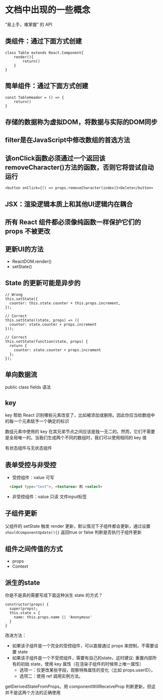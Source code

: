 
# 文档中出现的一些概念

“易上手，难掌握” 的 API

## 类组件：通过下面方式创建

```JSX
class Table extends React.Component{
    render(){
        return()
    }
}
```

## 简单组件：通过下面方式创建

```JSX
const TableHeader = () => {
    return()
}
```

## 存储的数据称为虚拟DOM，将数据与实际的DOM同步

## filter是在JavaScript中修改数组的首选方法

## 该onClick函数必须通过一个返回该removeCharacter()方法的函数，否则它将尝试自动运行

```JSX
<button onClick={() => props.removeCharacter(index)}>Delete</button>
```

## JSX：渲染逻辑本质上和其他UI逻辑内在耦合

## 所有 React 组件都必须像纯函数一样保护它们的 props 不被更改

## 更新UI的方法

* ReactDOM.render()
* setState()

## State 的更新可能是异步的

```JSX
// Wrong
this.setState({
  counter: this.state.counter + this.props.increment,
});

// Correct
this.setState((state, props) => ({
  counter: state.counter + props.increment
}));

// Correct
this.setState(function(state, props) {
  return {
    counter: state.counter + props.increment
  };
});
```

## 单向数据流

 public class fields 语法

## key

key 帮助 React 识别哪些元素改变了，比如被添加或删除。因此你应当给数组中的每一个元素赋予一个确定的标识

数组元素中使用的 key 在其兄弟节点之间应该是独一无二的。然而，它们不需要是全局唯一的。当我们生成两个不同的数组时，我们可以使用相同的 key 值

有状态组件与无状态组件

## 表单受控与非受控

* 受控组件：value 可写

```HTML
  <input type="text">, <textarea> 和 <select>
```

* 非受控组件：value 只读 文件input标签

## 子组件更新

父组件的 setState 触发 render 更新，默认情况下子组件都会更新，通过设置`shouldComponentUpdate(){}` 返回true or false 判断是否执行子组件更新

## 组件之间传值的方式

* props
* Context

## 派生的state

你是不是真的需要写成下面这种派生 state 的方式？

```JSX
constructor(props) {
  super(props);
  this.state = {
    name: this.props.name || 'Anonymous'
  }
}
```

改进方法：

* 如果该子组件是一个完全的受控组件，可以直接通过 props 来控制，不需要设置 state
* 如果该子组件是一个不受控组件，需要有自己的state，这时建议: 重置内部所有的初始 state，使用 key 属性（在渲染子组件的时候带上唯一属性）
  * 选项一：仅更改某些字段，观察特殊属性的变化（比如 props.userID）。
  * 选项二：使用 ref 调用实例方法。

getDerivedStateFromProps，用 componentWillReceiveProp 判断更新，但这并不是这两个方法的正确使用
